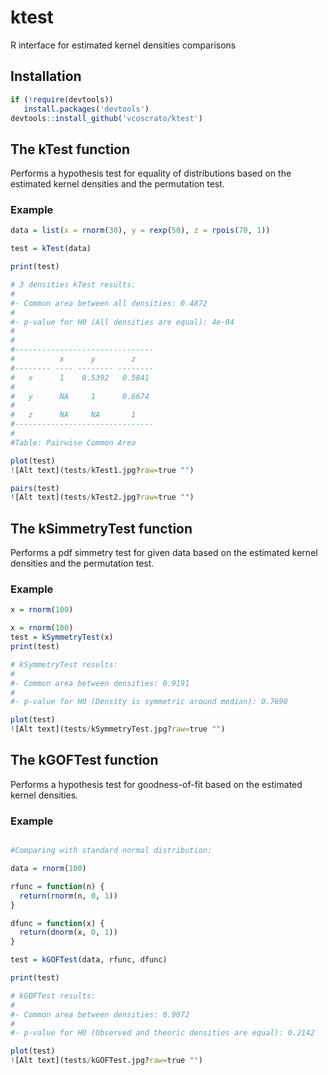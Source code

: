# ktest
R interface for estimated kernel densities comparisons

## Installation

```R 
if (!require(devtools)) 
   install.packages('devtools') 
devtools::install_github('vcoscrato/ktest') 
```

## The kTest function
Performs a hypothesis test for equality of distributions based on the estimated kernel densities and the permutation test.

### Example

```R
data = list(x = rnorm(30), y = rexp(50), z = rpois(70, 1))

test = kTest(data)

print(test)

# 3 densities kTest results:
#
#- Common area between all densities: 0.4872
#
#- p-value for H0 (All densities are equal): 4e-04 
#
#
#-------------------------------
#          x      y        z    
#-------- ---- -------- --------
#   x      1    0.5392   0.5841 
#
#   y      NA     1      0.6674 
#
#   z      NA     NA       1    
#-------------------------------
#
#Table: Pairwise Common Area

plot(test)
![Alt text](tests/kTest1.jpg?raw=true "")

pairs(test)
![Alt text](tests/kTest2.jpg?raw=true "")
```



## The kSimmetryTest function
Performs a pdf simmetry test for given data based on the estimated kernel densities and the permutation test.

### Example

```R
x = rnorm(100)

x = rnorm(100)
test = kSymmetryTest(x)
print(test)

# kSymmetryTest results: 
#
#- Common area between densities: 0.9191
#
#- p-value for H0 (Density is symmetric around median): 0.7698

plot(test)
![Alt text](tests/kSymmetryTest.jpg?raw=true "")
```

## The kGOFTest function
Performs a hypothesis test for goodness-of-fit based on the estimated kernel densities.

### Example

```R

#Comparing with standard normal distribution:

data = rnorm(100)

rfunc = function(n) {
  return(rnorm(n, 0, 1))
}

dfunc = function(x) {
  return(dnorm(x, 0, 1))
}

test = kGOFTest(data, rfunc, dfunc)

print(test)

# kGOFTest results: 
#
#- Common area between densities: 0.9072
#
#- p-value for H0 (Observed and theoric densities are equal): 0.2142

plot(test)
![Alt text](tests/kGOFTest.jpg?raw=true "")
```
